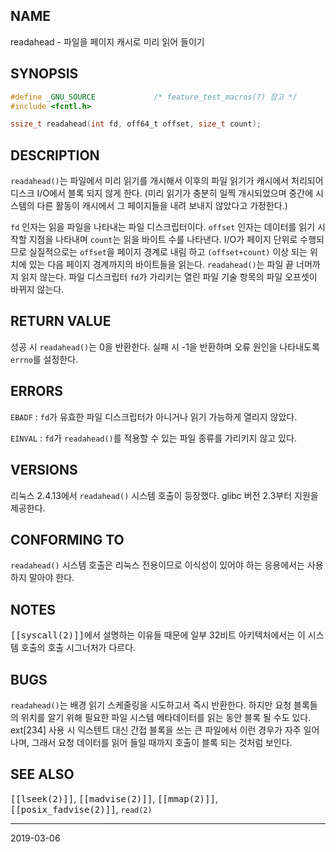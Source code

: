## NAME

readahead - 파일을 페이지 캐시로 미리 읽어 들이기

## SYNOPSIS

```c
#define _GNU_SOURCE             /* feature_test_macros(7) 참고 */
#include <fcntl.h>

ssize_t readahead(int fd, off64_t offset, size_t count);
```

## DESCRIPTION

`readahead()`는 파일에서 미리 읽기를 개시해서 이후의 파일 읽기가 캐시에서 처리되어 디스크 I/O에서 블록 되지 않게 한다. (미리 읽기가 충분히 일찍 개시되었으며 중간에 시스템의 다른 활동이 캐시에서 그 페이지들을 내려 보내지 않았다고 가정한다.)

`fd` 인자는 읽을 파일을 나타내는 파일 디스크립터이다. `offset` 인자는 데이터를 읽기 시작할 지점을 나타내며 `count`는 읽을 바이트 수를 나타낸다. I/O가 페이지 단위로 수행되므로 실질적으로는 `offset`을 페이지 경계로 내림 하고 `(offset+count)` 이상 되는 위치에 있는 다음 페이지 경계까지의 바이트들을 읽는다. `readahead()`는 파일 끝 너머까지 읽지 않는다. 파일 디스크립터 `fd`가 가리키는 열린 파일 기술 항목의 파일 오프셋이 바뀌지 않는다.

## RETURN VALUE

성공 시 `readahead()`는 0을 반환한다. 실패 시 -1을 반환하며 오류 원인을 나타내도록 `errno`를 설정한다.

## ERRORS

`EBADF`
:   `fd`가 유효한 파일 디스크립터가 아니거나 읽기 가능하게 열리지 않았다.

`EINVAL`
:   `fd`가 `readahead()`를 적용할 수 있는 파일 종류를 가리키지 않고 있다.

## VERSIONS

리눅스 2.4.13에서 `readahead()` 시스템 호출이 등장했다. glibc 버전 2.3부터 지원을 제공한다.

## CONFORMING TO

`readahead()` 시스템 호출은 리눅스 전용이므로 이식성이 있어야 하는 응용에서는 사용하지 말아야 한다.

## NOTES

<tt>[[syscall(2)]]</tt>에서 설명하는 이유들 때문에 일부 32비트 아키텍처에서는 이 시스템 호출의 호출 시그너처가 다르다.

## BUGS

`readahead()`는 배경 읽기 스케줄링을 시도하고서 즉시 반환한다. 하지만 요청 블록들의 위치를 알기 위해 필요한 파일 시스템 메타데이터를 읽는 동안 블록 될 수도 있다. ext[234] 사용 시 익스텐트 대신 간접 블록을 쓰는 큰 파일에서 이런 경우가 자주 일어나며, 그래서 요청 데이터를 읽어 들일 때까지 호출이 블록 되는 것처럼 보인다.

## SEE ALSO

<tt>[[lseek(2)]]</tt>, <tt>[[madvise(2)]]</tt>, <tt>[[mmap(2)]]</tt>, <tt>[[posix_fadvise(2)]]</tt>, `read(2)`

----

2019-03-06
